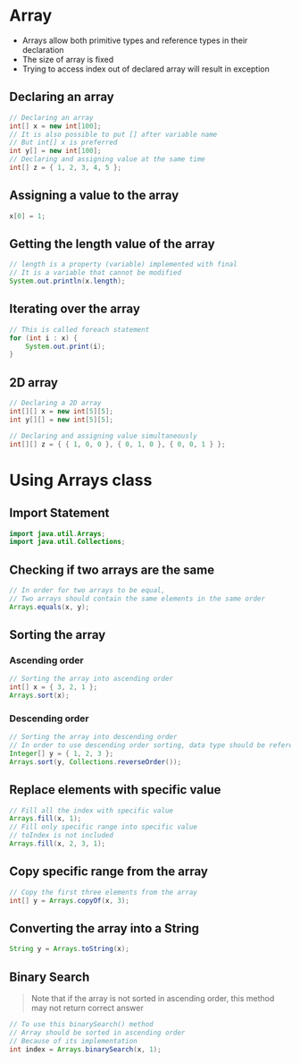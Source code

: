 # Array
- Arrays allow both primitive types and reference types in their declaration
- The size of array is fixed
- Trying to access index out of declared array will result in exception

## Declaring an array
```java
// Declaring an array
int[] x = new int[100];
// It is also possible to put [] after variable name
// But int[] x is preferred
int y[] = new int[100];
// Declaring and assigning value at the same time
int[] z = { 1, 2, 3, 4, 5 };
```

## Assigning a value to the array
```java
x[0] = 1;
```

## Getting the length value of the array
```java
// length is a property (variable) implemented with final
// It is a variable that cannot be modified
System.out.println(x.length);
```

## Iterating over the array
```java
// This is called foreach statement
for (int i : x) {
    System.out.print(i);
}
```

## 2D array
```java
// Declaring a 2D array
int[][] x = new int[5][5];
int y[][] = new int[5][5];

// Declaring and assigning value simultaneously
int[][] z = { { 1, 0, 0 }, { 0, 1, 0 }, { 0, 0, 1 } };
```

# Using Arrays class

## Import Statement
```java
import java.util.Arrays;
import java.util.Collections;
```

## Checking if two arrays are the same
```java
// In order for two arrays to be equal,
// Two arrays should contain the same elements in the same order
Arrays.equals(x, y);
```

## Sorting the array

### Ascending order
```java
// Sorting the array into ascending order
int[] x = { 3, 2, 1 };
Arrays.sort(x);
```

### Descending order
```java
// Sorting the array into descending order
// In order to use descending order sorting, data type should be reference type
Integer[] y = { 1, 2, 3 };
Arrays.sort(y, Collections.reverseOrder());
```

## Replace elements with specific value
```java
// Fill all the index with specific value
Arrays.fill(x, 1);
// Fill only specific range into specific value
// toIndex is not included
Arrays.fill(x, 2, 3, 1);
```

## Copy specific range from the array
```java
// Copy the first three elements from the array
int[] y = Arrays.copyOf(x, 3);
```

## Converting the array into a String
```java
String y = Arrays.toString(x);
```

## Binary Search
> Note that if the array is not sorted in ascending order, this method may not return correct answer
```java
// To use this binarySearch() method
// Array should be sorted in ascending order
// Because of its implementation
int index = Arrays.binarySearch(x, 1);
```